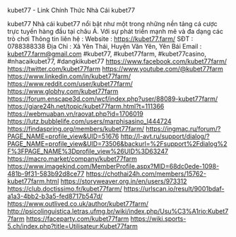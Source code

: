 kubet77 - Link Chính Thức Nhà Cái kubet77

kubet77 Nhà cái kubet77 nổi bật như một trong những nền tảng cá cược trực tuyến hàng đầu tại châu Á. Với sự phát triển mạnh mẽ và đa dạng các trò chơi
Thông tin liên hệ : 
Website : https://kubet77.farm/
SĐT : 0788388338
Địa Chỉ : Xã Yên Thái, Huyện Văn Yên, Yên Bái
Email : kubet77.farm@gmail.com
#kubet77, #kubet77farm, #kubet77casino, #nhacaikubet77, #dangkikubet77
https://www.facebook.com/kubet77farm/
https://twitter.com/kubet77farm
https://www.youtube.com/@kubet77farm
https://www.linkedin.com/in/kubet77farm/
https://www.reddit.com/user/kubet77farm/
https://www.globhy.com/kubet77farm
https://forum.enscape3d.com/wcf/index.php?user/88089-kubet77farm/
https://giare24h.net/topic/kubet77farm.html?t=111366
https://webmuaban.vn/raovat.php?id=1706019
https://lutz.bubblelife.com/users/marphisasino_l444724
https://findaspring.org/members/kubet77farm/
https://ingmac.ru/forum/?PAGE_NAME=profile_view&UID=51676
http://l-avt.ru/support/dialog/?PAGE_NAME=profile_view&UID=73506&backurl=%2Fsupport%2Fdialog%2F%3FPAGE_NAME%3Dprofile_view%26UID%3D63247
https://macro.market/company/kubet77farm
https://www.imagekind.com/MemberProfile.aspx?MID=68dc0ede-1098-481b-9f31-583b92d8ce77
https://chothai24h.com/members/15762-kubet77farm.html
https://storyweaver.org.in/en/users/973312
https://club.doctissimo.fr/kubet77farm/
https://urlscan.io/result/9001bdaf-a1a3-4bb2-b3a5-fed8717b547d/
https://www.outlived.co.uk/author/kubet77farm/
http://psicolinguistica.letras.ufmg.br/wiki/index.php/Usu%C3%A1rio:Kubet77farm
https://faceparty.com/kubet77farm
https://wiki.sports-5.ch/index.php?title=Utilisateur:Kubet77farm